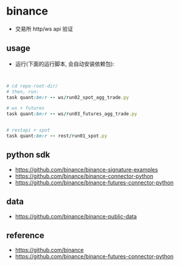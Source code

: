 # binance

- 交易所 http/ws api 验证

## usage


- 运行(下面的运行脚本, 会自动安装依赖包):

```ruby


# cd repo-root-dir/
# then, run:
task quant:bn:r -- ws/run02_spot_agg_trade.py

# ws + futures
task quant:bn:r -- ws/run03_futures_agg_trade.py


# restapi + spot
task quant:bn:r -- rest/run01_spot.py

```

## python sdk

- https://github.com/binance/binance-signature-examples
- https://github.com/binance/binance-connector-python
- https://github.com/binance/binance-futures-connector-python

## data

- https://github.com/binance/binance-public-data

## reference

- https://github.com/binance
- https://github.com/binance/binance-futures-connector-python